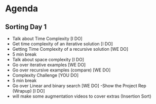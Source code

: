# Agenda

## Sorting Day 1

- Talk about Time Complexity [I DO]
- Get time complexity of an iterative solution [I DO]
- Getting Time Complexity of a recursive solution [WE DO]
- 5 min break
- Talk about space complexity [I DO]
- Go over iterative examples [WE DO]
- Go over recursive examples (compare) [WE DO]
- Complexity Challenge [YOU DO]
- 5 min break
- Go over Linear and binary search [WE DO]
-Show the Project Rep (Wrapup) [I DO]
- will make some augmentation videos to cover extras (Insertion Sort)
